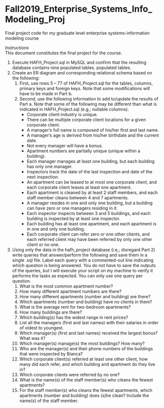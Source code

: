 # Fall2019_Enterprise_Systems_Info_Modeling_Proj
Final project code for my graduate level enterprise systems-information modeling course

*Instructions*<br>
This document constitutes the final project for the course.
1. Execute HAFH_Project.sql in MySQL and confirm that the resulting database contains nine populated tables.
populated tables. 
2. Create an ER diagram and corresponding relational schema based on the following:
	1. First, use rows 5 – 77 of HAFH_Project.sql for the tables, columns, primary keys and foreign keys.  Note that some modifications will have to be made in Part b.
	2. Second, use the following information to add to/update the results of Part a.  Note that some of the following may be different than what is indicated in HAFH_Project.sql (e.g.; nullable columns).  
		* Corporate client industry is unique.
		* There can be multiple corporate client locations for a given corporate client.
		* A manager’s full name is composed of his/her first and last name.
		* A manager’s age is derived from his/her birthdate and the current date.
		* Not every manager will have a bonus.
		* Apartment numbers are partially unique (unique within a building).
		* Each manager manages at least one building, but each building has only one manager.
		* Inspectors track the date of the last inspection and date of the next inspection.
		* An apartment can be leased to at most one corporate client, and each corporate  client leases at least one apartment.
		* Each apartment is cleaned by at least 2 staff members, and each staff member cleans between 4 and 7 apartments.
		* A manager resides in one and only one building, but a building can have zero or one managers residing in it.
		* Each inspector inspects between 3 and 5 buildings, and each building is inspected by at least one inspector.
		* Each building has at least one apartment, and each apartment is in one and only one building.
		* Each corporate client can refer zero or one other clients, and each referred client may have been referred by only one other client or no one.
3. Using only the data in the hafh_project database (i.e,; disregard Part 2) write queries that answer/perform the following and save them in a single .sql file.  Label each query with a commented-out line indicating which question is being answered.  You do not have to save the outputs of the queries, but I will execute your script on my machine to verify it performs the tasks as expected.  You can only use one query per question.
	1. What is the most common apartment number?
	2. How many different apartment numbers are there?
	3. How many different apartments (number and building) are there?
	4. Which apartments (number and building) have no clients in them?
	5. What is the average rent for two-bedroom apartments?
	6. How many buildings are there?
	7. Which building(s) has the widest range in rent prices?
	8. List all the managers (first and last names) with their salaries in order of oldest to youngest.
	9. Which manager(s) (first and last names) received the largest bonus?  What was it?
	10. Which manager(s) manage(s) the most buildings?  How many?
	11. Who are the manager(s) and their phone numbers of the buildings that were inspected by Bianca?
	12. Which corporate client(s) referred at least one other client, how many did each refer, and which building and apartment do they live in?
	13. Which corporate clients were referred by no one?
	14. What is the name(s) of the staff member(s) who cleans the fewest apartments?
	15. For the staff member(s) who cleans the fewest apartments, which apartments (number and building) does (s)he clean?  Include the name(s) of the staff member.
